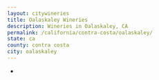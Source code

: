 ```yaml
---
layout: citywineries
title: Oalaskaley Wineries
description: Wineries in Oalaskaley, CA
permalink: /california/contra-costa/oalaskaley/
state: ca
county: contra costa
city: oalaskaley
---
```

-
